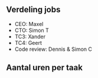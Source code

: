 ## Verdeling jobs
- CEO: Maxel
- CTO: Simon T
- TC3: Xander
- TC4: Geert
- Code review: Dennis & Simon C

## Aantal uren per taak